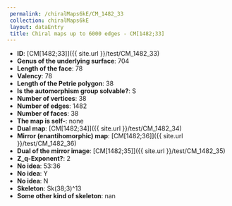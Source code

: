 ```yaml
--- 
 permalink: /chiralMaps6kE/CM_1482_33 
 collection: chiralMaps6kE
 layout: dataEntry
 title: Chiral maps up to 6000 edges - CM[1482;33]
---
```


- **ID**: [CM[1482;33]]({{ site.url }}/test/CM_1482_33)
- **Genus of the underlying surface**: 704
- **Length of the face**: 78
- **Valency**: 78
- **Length of the Petrie polygon**: 38
- **Is the automorphism group solvable?**: S
- **Number of vertices**: 38
- **Number of edges**: 1482
- **Number of faces**: 38
- **The map is self-**: none
- **Dual map**: [CM[1482;34]]({{ site.url }}/test/CM_1482_34)
- **Mirror (enantihomorphic) map**: [CM[1482;36]]({{ site.url }}/test/CM_1482_36)
- **Dual of the mirror image**: [CM[1482;35]]({{ site.url }}/test/CM_1482_35)
- **Z_q-Exponent?**: 2
- **No idea**:  53:36
- **No idea**: Y
- **No idea**: N
- **Skeleton**: Sk(38;3)^13
- **Some other kind of skeleton**: nan
